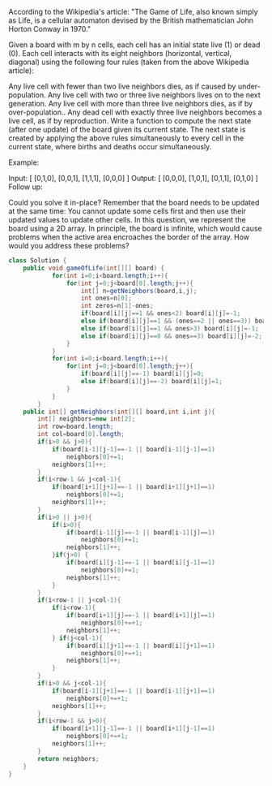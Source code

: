 According to the Wikipedia's article: "The Game of Life, also known simply as Life, is a cellular automaton devised by the British mathematician John Horton Conway in 1970."

Given a board with m by n cells, each cell has an initial state live (1) or dead (0). Each cell interacts with its eight neighbors (horizontal, vertical, diagonal) using the following four rules (taken from the above Wikipedia article):

Any live cell with fewer than two live neighbors dies, as if caused by under-population.
Any live cell with two or three live neighbors lives on to the next generation.
Any live cell with more than three live neighbors dies, as if by over-population..
Any dead cell with exactly three live neighbors becomes a live cell, as if by reproduction.
Write a function to compute the next state (after one update) of the board given its current state. The next state is created by applying the above rules simultaneously to every cell in the current state, where births and deaths occur simultaneously.

Example:

Input: 
[
  [0,1,0],
  [0,0,1],
  [1,1,1],
  [0,0,0]
]
Output: 
[
  [0,0,0],
  [1,0,1],
  [0,1,1],
  [0,1,0]
]
Follow up:

Could you solve it in-place? Remember that the board needs to be updated at the same time: You cannot update some cells first and then use their updated values to update other cells.
In this question, we represent the board using a 2D array. In principle, the board is infinite, which would cause problems when the active area encroaches the border of the array. How would you address these problems?

```java
class Solution {
    public void gameOfLife(int[][] board) {
            for(int i=0;i<board.length;i++){
                for(int j=0;j<board[0].length;j++){
                    int[] n=getNeighbors(board,i,j);
                    int ones=n[0];
                    int zeros=n[1]-ones;
                    if(board[i][j]==1 && ones<2) board[i][j]=-1;
                    else if(board[i][j]==1 && (ones==2 || ones==3)) board[i][j]=1;
                    else if(board[i][j]==1 && ones>3) board[i][j]=-1;
                    else if(board[i][j]==0 && ones==3) board[i][j]=-2;
                }
            }
            for(int i=0;i<board.length;i++){
                for(int j=0;j<board[0].length;j++){
                    if(board[i][j]==-1) board[i][j]=0;
                    else if(board[i][j]==-2) board[i][j]=1;
                }
            }
        }
    public int[] getNeighbors(int[][] board,int i,int j){
        int[] neighbors=new int[2];
        int row=board.length;
        int col=board[0].length;
        if(i>0 && j>0){
            if(board[i-1][j-1]==-1 || board[i-1][j-1]==1)
                neighbors[0]+=1;
            neighbors[1]++;
        }
        if(i<row-1 && j<col-1){
            if(board[i+1][j+1]==-1 || board[i+1][j+1]==1)
                neighbors[0]+=1;
            neighbors[1]++;
        }
        if(i>0 || j>0){
            if(i>0){
                if(board[i-1][j]==-1 || board[i-1][j]==1)
                    neighbors[0]+=1;
                neighbors[1]++;
            }if(j>0) {
                if(board[i][j-1]==-1 || board[i][j-1]==1)
                    neighbors[0]+=1;
                neighbors[1]++;
            }
        }
        if(i<row-1 || j<col-1){
            if(i<row-1){
                if(board[i+1][j]==-1 || board[i+1][j]==1)
                    neighbors[0]+=+1;
                neighbors[1]++;
            } if(j<col-1){
                if(board[i][j+1]==-1 || board[i][j+1]==1)
                    neighbors[0]+=+1;
                neighbors[1]++;
            }
        }
        if(i>0 && j<col-1){
            if(board[i-1][j+1]==-1 || board[i-1][j+1]==1)
                neighbors[0]+=+1;
            neighbors[1]++;
        }
        if(i<row-1 && j>0){
            if(board[i+1][j-1]==-1 || board[i+1][j-1]==1)
                neighbors[0]+=+1;
            neighbors[1]++;
        }
        return neighbors;
    }
}
```
